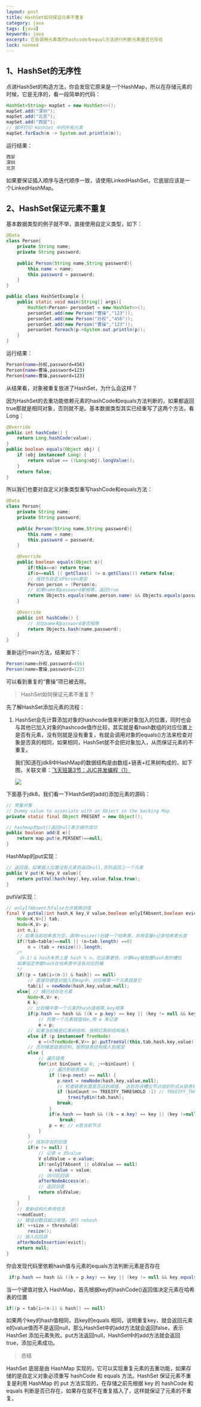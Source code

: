 ```yaml
---
layout: post
title: HashSet如何保证元素不重复
category: java
tags: [java]
keywords: java
excerpt: 它会调用元素类的hashcode与equal方法进行判断元素是否已存在
lock: noneed
---
```


## 1、HashSet的无序性

点进HashSet的构造方法，你会发现它原来是一个HashMap，所以在存储元素的时候，它是无序的，看一段简单的代码：

```java
HashSet<String> mapSet = new HashSet<>();
mapSet.add("深圳");
mapSet.add("北京");
mapSet.add("西安");
// 循环打印 HashSet 中的所有元素
mapSet.forEach(m -> System.out.println(m));
```

运行结果：

```sh
西安
深圳
北京
```

如果要保证插入顺序与迭代顺序一致，请使用LinkedHashSet，它底层应该是一个LinkedHashMap。

## 2、HashSet保证元素不重复

基本数据类型的例子就不举，直接使用自定义类型，如下：

```java
@Data
class Person{
    private String name;
    private String password;
    
    public Person(String name,String password){
        this.name = name;
        this.password = password;
    }
}

public class HashSetExample {
    public static void main(String[] args){
        HashSet<Person> personSet = new HashSet<>();
        personSet.add(new Person("曹操","123"));
        personSet.add(new Person("孙权","456"));
        personSet.add(new Person("曹操","123"));
        personSet.foreach(p->System.out.println(p));
    }
}
```

运行结果：

```sh
Person(name=孙权,password=456)
Person(name=曹操,password=123)
Person(name=曹操,password=123)
```

从结果看，对象被重复放进了HashSet，为什么会这样？

因为HashSet的去重功能依赖元素的hashCode和equals方法判断的，如果都返回true那就是相同对象，否则就不是。基本数据类型其实已经重写了这两个方法，看Long：

```java
@Override
public int hashCode() {
    return Long.hashCode(value);
}
public boolean equals(Object obj) {
    if (obj instanceof Long) {
        return value == ((Long)obj).longValue();
    }
    return false;
}
```

所以我们也要对自定义对象类型重写hashCode和equals方法：

```java
@Data
class Person{
    private String name;
    private String password;
    
    public Person(String name,String password){
        this.name = name;
        this.password = password;
    }
    
    @Override
    public boolean equals(Object o){
        if(this==o) return true;
        if(o==null || getClass() != o.getClass()) return false;
        // 强转为自定义Person类型
        Person person = (Person)o;
        // 如果name和password都相等，返回true
        return Objects.equals(name,person.name) && Objects.equals(password,person.password);
    }
    
    @Override
    public int hashCode() {
        // 对比name和password是否相等
        return Objects.hash(name,password);
    }
}
```

重新运行main方法，结果如下：

```java
Person(name=孙权,password=456)
Person(name=曹操,password=123)
```

可以看到重复的“曹操”项已被去除。

> HashSet如何保证元素不重复？

先了解HashSet添加元素的流程：

1. HashSet会先计算添加对象的hashcode值来判断对象加入的位置，同时也会与其他已加入对象的hashcode值作比较，其实就是看hash数组的对应位置上是否有元素，没有则就是没有重复，有就会调用对象的equals()方法来检查对象是否真的相同，如果相同，HashSet就不会把对象加入，从而保证元素的不重复。

   我们知道在jdk8中HashMap的数据结构是由数组+链表+红黑树构成的，如下图，关联文章：[飞天班第3节：JUC并发编程（1）](/icoding-edu/2020/03/01/icoding-note-003.html)

   ![](/assets/images/2020/juc/hashmap-2.jpg)

下面基于jdk8，我们看一下HashSet的add()添加元素的源码：

```java
// 常量对象
// Dummy value to associate with an Object in the backing Map
private static final Object PRESENT = new Object();

// hashmap的put()返回null表示操作成功
public boolean add(E e){
    return map.put(e,PERSENT)==null; 
}
```

HashMap的put实现：

```java
// 返回值，如果插入位置没有元素则返回null,否则返回上一个元素
public V put(K key,V value){
    return putVal(hash(key),key,value,false,true);
}
```

putVal实现：

```java
// onlyIfAbsent为false允许替换旧值
final V putVal(int hash,K key,V value,boolean onlyIfAbsent,boolean evict){
    Node<K,V>[] tab;
    Node<K,V> p;
    int n,i;
    // 如果当前哈希表为空，调用resize()创建一个哈希表，并用变量n记录哈希表长度
    if((tab=table)==null || (n=tab.length) ==0)
        n = (tab = resize()).length;
    /*
    （n-1）& hash本质上是 hash % n，位运算更快，计算key被放置hash表的槽位
    如果指定参数hash在哈希表中没有对应的桶
    */
    if((p = tab[i=(n-1) & hash]) == null)
        // 直接将键值对插入到map中，对应桶第一个元素就是它
        tab[i] = newNode(hash,key,value,null);
    else{ // 桶已经存在元素
        Node<K,V> e;
        K k;
        // 比较桶中第一个元素的hash值相等,key相等
        if(p.hash == hash && ((k = p.key) == key || (key != null && key.equals(k))))
            // 将第一个元素赋值给e,用 e 来记录
            e = p;
        // 如果当前桶是红黑树结构，按照红黑树结构插入
        else if (p instanceof TreeNode)
            e =(<TreeNode<K,V>> p).putTreeVal(this,tab,hash,key,value);
        // 否则桶是链表结构，按照链表结构插入到尾部
        else {
            // 遍历链表
            for(int binCount = 0; ;++binCount) {
                // 遍历到链表尾部
                if ((e=p.next) == null) {
                   p.next = newNode(hash,key,value,null);
                   // 检查链表长度是否达到阈值， 达到将该槽位节点组织形式从链表转为红黑树
                   if (binCount >= TREEIFY_THRESHOLD -1) // TREEIFY_THRESHOLD = 8 
                       treeifyBin(tab,hash);
                   break;
                }
                if(e.hash == hash && ((k = e.key) == key || (key !=null && key.equals(k))))
                    break;
                p = e; // e是当前节点
            }
        }
        // 找到存在的旧值
        if(e != null) {
            // 记录 e 的value
            V oldValue = e.value;
            if(!onlyIfAbsent || oldValue == null)
                e.value = value;
            // 访问后回调
            afterNodeAccess(e);
            // 返回旧值
            return oldValue;
        }
    }
    // 更新结构化修改信息
    ++modCount;
    // 键值对数目超过阈值，进行 rehash
    if( ++size > threshold)
        resize();
    // 插入后回调
    afterNodeInsertion(evict);
    return null;
}
```

你会发现代码里依赖hash值与元素的equals方法判断元素是否存在

```java
 if(p.hash == hash && ((k = p.key) == key || (key != null && key.equals(k))))
```

当一个键值对放入 HashMap，首先根据key的hashCode()返回值决定元素在哈希表的位置

```java
if((p = tab[i=(n-1) & hash]) == null)
```

如果两个key的hash值相同，且key的equals 相同，说明重复key，就会返回元素e的value值而不是返回null，那么HashSet中的add方法就会返回false，表示HashSet 添加元素失败。put方法返回null，HashSet中的add方法就会返回true，添加元素成功。

> 总结

HashSet 底层是由 HashMap 实现的，它可以实现重复元素的去重功能，如果存储的是自定义对象必须重写 hashCode 和 equals 方法。HashSet 保证元素不重复是利用 HashMap 的 put 方法实现的，在存储之前先根据 key 的 hashCode 和 equals 判断是否已存在，如果存在就不在重复插入了，这样就保证了元素的不重复。